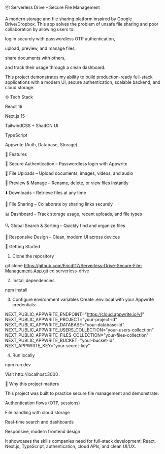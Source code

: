 📦 Serverless Drive – Secure File Management

A modern storage and file sharing platform inspired by Google Drive/Dropbox.
This app solves the problem of unsafe file sharing and poor collaboration by allowing users to:

log in securely with passwordless OTP authentication,

upload, preview, and manage files,

share documents with others,

and track their usage through a clean dashboard.

This project demonstrates my ability to build production-ready full-stack applications with a modern UI, secure authentication, scalable backend, and cloud storage.

⚙️ Tech Stack

React 19

Next.js 15

TailwindCSS + ShadCN UI

TypeScript

Appwrite (Auth, Database, Storage)

🔋 Features

🔑 Secure Authentication – Passwordless login with Appwrite

📂 File Uploads – Upload documents, images, videos, and audio

👀 Preview & Manage – Rename, delete, or view files instantly

⬇️ Downloads – Retrieve files at any time

🤝 File Sharing – Collaborate by sharing links securely

📊 Dashboard – Track storage usage, recent uploads, and file types

🔍 Global Search & Sorting – Quickly find and organize files

📱 Responsive Design – Clean, modern UI across devices

🚀 Getting Started

1. Clone the repository

git clone https://github.com/Ericdt17/Serverless-Drive-Secure-File-Management-App.git
cd serverless-drive


2. Install dependencies

npm install


3. Configure environment variables
Create .env.local with your Appwrite credentials:

NEXT_PUBLIC_APPWRITE_ENDPOINT="https://cloud.appwrite.io/v1"
NEXT_PUBLIC_APPWRITE_PROJECT="your-project-id"
NEXT_PUBLIC_APPWRITE_DATABASE="your-database-id"
NEXT_PUBLIC_APPWRITE_USERS_COLLECTION="your-users-collection"
NEXT_PUBLIC_APPWRITE_FILES_COLLECTION="your-files-collection"
NEXT_PUBLIC_APPWRITE_BUCKET="your-bucket-id"
NEXT_APPWRITE_KEY="your-secret-key"


4. Run locally

npm run dev


Visit http://localhost:3000
.

🎯 Why this project matters

This project was built to practice secure file management and demonstrate:

Authentication flows (OTP, sessions)

File handling with cloud storage

Real-time search and dashboards

Responsive, modern frontend design

It showcases the skills companies need for full-stack development: React, Next.js, TypeScript, authentication, cloud APIs, and clean UI/UX.